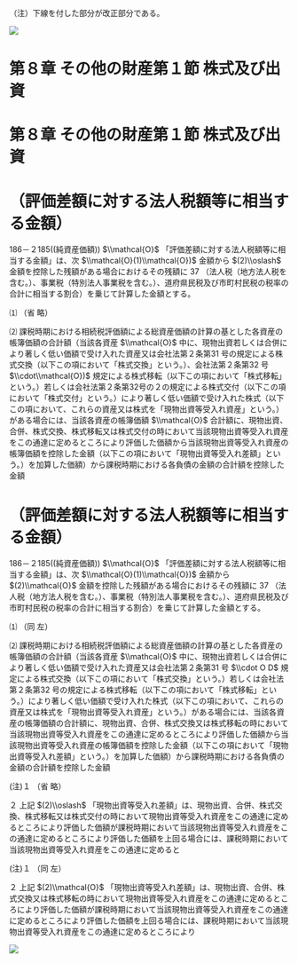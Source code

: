 （注）下線を付した部分が改正部分である。

![](https://www.nta.go.jp/tmp/1bb7235e-6c1e-45ff-842c-a71d5e452330/images/a85e6fb44739b3684566ede57354d72d7927236993ba8bd8d9ca66d84ba358ae.jpg)

# 第８章 その他の財産第１節 株式及び出資

# 第８章 その他の財産第１節 株式及び出資

# （評価差額に対する法人税額等に相当する金額）

186－２185((純資産価額)) $\\mathcal{O}$ 「評価差額に対する法人税額等に相当する金額」は、次 $\\mathcal{O}(1)\\mathcal{O})$ 金額から $(2)\\oslash$ 金額を控除した残額がある場合におけるその残額に $37%$ （法人税（地方法人税を含む。）、事業税（特別法人事業税を含む。）、道府県民税及び市町村民税の税率の合計に相当する割合）を乗じて計算した金額とする。

⑴ （省 略）

⑵ 課税時期における相続税評価額による総資産価額の計算の基とした各資産の帳簿価額の合計額（当該各資産 $\\mathcal{O}$ 中に、現物出資若しくは合併により著しく低い価額で受け入れた資産又は会社法第２条第31 号の規定による株式交換（以下この項において「株式交換」という。）、会社法第２条第32 号 $\\cdot\\mathcal{O})$ 規定による株式移転（以下この項において「株式移転」という。）若しくは会社法第２条第32号の２の規定による株式交付（以下この項において「株式交付」という。）により著しく低い価額で受け入れた株式（以下この項において、これらの資産又は株式を「現物出資等受入れ資産」という。）がある場合には、当該各資産の帳簿価額 $\\mathcal{O}$ 合計額に、現物出資、合併、株式交換、株式移転又は株式交付の時において当該現物出資等受入れ資産をこの通達に定めるところにより評価した価額から当該現物出資等受入れ資産の帳簿価額を控除した金額（以下この項において「現物出資等受入れ差額」という。）を加算した価額）から課税時期における各負債の金額の合計額を控除した金額

# （評価差額に対する法人税額等に相当する金額）

186－２185((純資産価額)) $\\mathcal{O}$ 「評価差額に対する法人税額等に相当する金額」は、次 $\\mathcal{O}(1)\\mathcal{O})$ 金額から $(2)\\mathcal{O}$ 金額を控除した残額がある場合におけるその残額に $37%$ （法人税（地方法人税を含む。）、事業税（特別法人事業税を含む。）、道府県民税及び市町村民税の税率の合計に相当する割合）を乗じて計算した金額とする。

⑴ （同 左）

⑵ 課税時期における相続税評価額による総資産価額の計算の基とした各資産の帳簿価額の合計額（当該各資産 $\\mathcal{O}$ 中に、現物出資若しくは合併により著しく低い価額で受け入れた資産又は会社法第２条第31 号 $\\cdot O D$ 規定による株式交換（以下この項において「株式交換」という。）若しくは会社法第２条第32 号の規定による株式移転（以下この項において「株式移転」という。）により著しく低い価額で受け入れた株式（以下この項において、これらの資産又は株式を「現物出資等受入れ資産」という。）がある場合には、当該各資産の帳簿価額の合計額に、現物出資、合併、株式交換又は株式移転の時において当該現物出資等受入れ資産をこの通達に定めるところにより評価した価額から当該現物出資等受入れ資産の帳簿価額を控除した金額（以下この項において「現物出資等受入れ差額」という。）を加算した価額）から課税時期における各負債の金額の合計額を控除した金額

(注)１ （省 略）

２ 上記 $(2)\\oslash$ 「現物出資等受入れ差額」は、現物出資、合併、株式交換、株式移転又は株式交付の時において現物出資等受入れ資産をこの通達に定めるところにより評価した価額が課税時期において当該現物出資等受入れ資産をこの通達に定めるところにより評価した価額を上回る場合には、課税時期において当該現物出資等受入れ資産をこの通達に定めると

(注)１ （同 左）

２ 上記 $(2)\\mathcal{O}$ 「現物出資等受入れ差額」は、現物出資、合併、株式交換又は株式移転の時において現物出資等受入れ資産をこの通達に定めるところにより評価した価額が課税時期において当該現物出資等受入れ資産をこの通達に定めるところにより評価した価額を上回る場合には、課税時期において当該現物出資等受入れ資産をこの通達に定めるところにより

![](https://www.nta.go.jp/tmp/1bb7235e-6c1e-45ff-842c-a71d5e452330/images/17a7f26ac14511bcc8d7458d9dd090f9958d7b9b39d694c5d02368efc643f136.jpg)